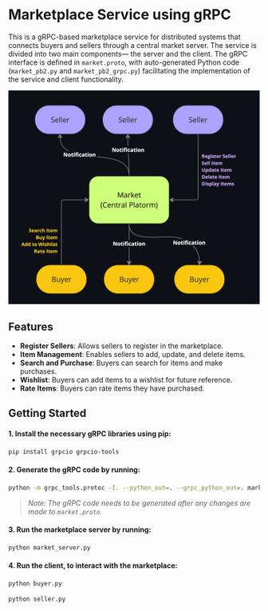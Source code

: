 # Marketplace Service using gRPC
This is a gRPC-based marketplace service for distributed systems that connects buyers and sellers through a central market server. The service is divided into two main components— the server and the client. The gRPC interface is defined in `market.proto`, with auto-generated Python code (`market_pb2.py` and `market_pb2_grpc.py`) facilitating the implementation of the service and client functionality.


<img src="/diagram.jpg" width="550">


## Features

- **Register Sellers**: Allows sellers to register in the marketplace.
- **Item Management**: Enables sellers to add, update, and delete items.
- **Search and Purchase**: Buyers can search for items and make purchases.
- **Wishlist**: Buyers can add items to a wishlist for future reference.
- **Rate Items**: Buyers can rate items they have purchased.


## Getting Started

#### 1. Install the necessary gRPC libraries using pip:

```bash
pip install grpcio grpcio-tools
```

#### 2. Generate the gRPC code by running:

```bash
python -m grpc_tools.protoc -I. --python_out=. --grpc_python_out=. market.proto
```

> *Note: The gRPC code needs to be generated after any changes are made to `market.proto`*

#### 3. Run the marketplace server by running:

```bash
python market_server.py
```

#### 4. Run the client, to interact with the marketplace:

```bash
python buyer.py
```

```bash
python seller.py
```
